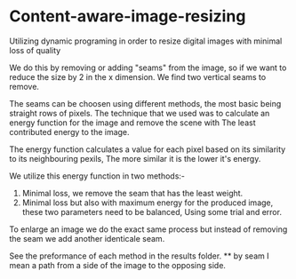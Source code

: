 # Content-aware-image-resizing
Utilizing dynamic programing in order to resize digital images with minimal loss of quality

We do this by removing or adding "seams" from the image, so if we want to reduce the size by 2 in the x dimension.
We find two vertical seams to remove.

The seams can be choosen using different methods, the most basic being straight rows of pixels.
The technique that we used was to calculate an energy function for the image and remove the scene with
The least contributed energy to the image.

The energy function calculates a value for each pixel based on its similarity to its neighbouring pexils,
The more similar it is the lower it's energy.

We utilize this energy function in two methods:-

1. Minimal loss, we remove the seam that has the least weight.
2. Minimal loss but also with maximum energy for the produced image, these two parameters need to be balanced,
   Using some trial and error.

To enlarge an image we do the exact same process but instead of removing the seam we add another identicale seam.

See the preformance of each method in the results folder.
** by seam I mean a path from a side of the image to the opposing side.
